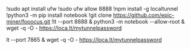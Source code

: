 !sudo apt install ufw
!sudo ufw allow 8888
!npm install -g localtunnel
!python3 -m pip install notebook
!git clone https://github.com/epic-miner/fooocus.git
!lt --port 8888 & python3 -m notebook --allow-root & wget -q -O - https://loca.lt/mytunnelpassword
 
 
 
lt --port 7865 & wget -q -O - https://loca.lt/mytunnelpassword
